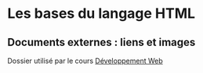 # Les bases du langage HTML

## Documents externes : liens et images

Dossier utilisé par le cours [Développement Web](https://www.udemy.com/course/developpement-web-par-la-pratique/?referralCode=F83C08B0B7AFEFD400E0)
